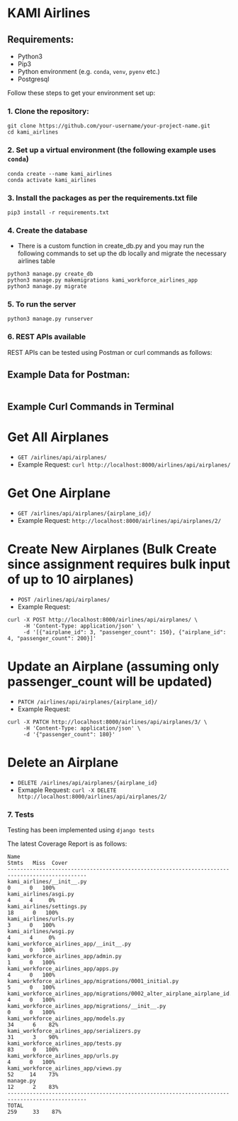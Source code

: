 # KAMI Airlines

## Requirements:

- Python3
- Pip3
- Python environment (e.g. `conda`, `venv`, `pyenv` etc.)
- Postgresql

Follow these steps to get your environment set up:

### 1. Clone the repository:

```
git clone https://github.com/your-username/your-project-name.git
cd kami_airlines
```

### 2. Set up a virtual environment (the following example uses `conda`)

```
conda create --name kami_airlines
conda activate kami_airlines
```

### 3. Install the packages as per the requirements.txt file

```
pip3 install -r requirements.txt
```

### 4. Create the database

- There is a custom function in create_db.py and you may run the following commands to set up the db locally and migrate the necessary airlines table

```
python3 manage.py create_db
python3 manage.py makemigrations kami_workforce_airlines_app
python3 manage.py migrate

```

### 5. To run the server

```
python3 manage.py runserver
```

### 6. REST APIs available

REST APIs can be tested using Postman or curl commands as follows:

## Example Data for Postman:

```

```

## Example Curl Commands in Terminal

# Get All Airplanes

- `GET /airlines/api/airplanes/`
- Example Request: `curl http://localhost:8000/airlines/api/airplanes/`

# Get One Airplane

- `GET /airlines/api/airplanes/{airplane_id}/`
- Example Request: `http://localhost:8000/airlines/api/airplanes/2/`

# Create New Airplanes (Bulk Create since assignment requires bulk input of up to 10 airplanes)

- `POST /airlines/api/airplanes/`
- Example Request:

```
curl -X POST http://localhost:8000/airlines/api/airplanes/ \
     -H 'Content-Type: application/json' \
     -d '[{"airplane_id": 3, "passenger_count": 150}, {"airplane_id": 4, "passenger_count": 200}]'
```

# Update an Airplane (assuming only passenger_count will be updated)

- `PATCH /airlines/api/airplanes/{airplane_id}/`
- Example Request:

```
curl -X PATCH http://localhost:8000/airlines/api/airplanes/3/ \
     -H 'Content-Type: application/json' \
     -d '{"passenger_count": 180}'
```

# Delete an Airplane

- `DELETE /airlines/api/airplanes/{airplane_id}`
- Exmaple Request: `curl -X DELETE http://localhost:8000/airlines/api/airplanes/2/`

### 7. Tests

Testing has been implemented using `django tests`

The latest Coverage Report is as follows:

```
Name                                                                        Stmts   Miss  Cover
-----------------------------------------------------------------------------------------------
kami_airlines/__init__.py                                                       0      0   100%
kami_airlines/asgi.py                                                           4      4     0%
kami_airlines/settings.py                                                      18      0   100%
kami_airlines/urls.py                                                           3      0   100%
kami_airlines/wsgi.py                                                           4      4     0%
kami_workforce_airlines_app/__init__.py                                         0      0   100%
kami_workforce_airlines_app/admin.py                                            1      0   100%
kami_workforce_airlines_app/apps.py                                             4      0   100%
kami_workforce_airlines_app/migrations/0001_initial.py                          5      0   100%
kami_workforce_airlines_app/migrations/0002_alter_airplane_airplane_id.py       4      0   100%
kami_workforce_airlines_app/migrations/__init__.py                              0      0   100%
kami_workforce_airlines_app/models.py                                          34      6    82%
kami_workforce_airlines_app/serializers.py                                     31      3    90%
kami_workforce_airlines_app/tests.py                                           83      0   100%
kami_workforce_airlines_app/urls.py                                             4      0   100%
kami_workforce_airlines_app/views.py                                           52     14    73%
manage.py                                                                      12      2    83%
-----------------------------------------------------------------------------------------------
TOTAL                                                                         259     33    87%
```
